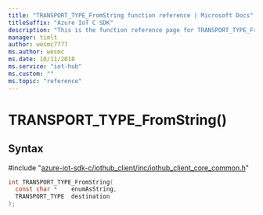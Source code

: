 ```yaml
---                             
title: "TRANSPORT_TYPE_FromString function reference | Microsoft Docs" 
titleSuffix: "Azure IoT C SDK"            
description: "This is the function reference page for TRANSPORT_TYPE_FromString() in the Azure IoT C SDK. This SDK is used with the Azure IoT Hub and Azure IoT Hub Device Provisioning Service"            
manager: timlt                 
author: wesmc7777              
ms.author: wesmc               
ms.date: 10/11/2018                    
ms.service: "iot-hub"             
ms.custom: ""                
ms.topic: "reference"        
---                            
```


# TRANSPORT_TYPE_FromString()

## Syntax

\#include "[azure-iot-sdk-c/iothub_client/inc/iothub_client_core_common.h](../iothub-client-core-common-h.md)"  
```C
int TRANSPORT_TYPE_FromString(
  const char *    enumAsString,
  TRANSPORT_TYPE  destination
);
```

